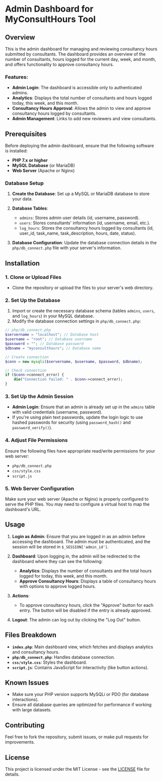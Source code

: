 # Admin Dashboard for MyConsultHours Tool

## Overview

This is the admin dashboard for managing and reviewing consultancy hours submitted by consultants. The dashboard provides an overview of the number of consultants, hours logged for the current day, week, and month, and offers functionality to approve consultancy hours.

### Features:
- **Admin Login**: The dashboard is accessible only to authenticated admins.
- **Analytics**: Displays the total number of consultants and hours logged today, this week, and this month.
- **Consultancy Hours Approval**: Allows the admin to view and approve consultancy hours logged by consultants.
- **Admin Management**: Links to add new reviewers and view consultants.
  
## Prerequisites

Before deploying the admin dashboard, ensure that the following software is installed:

- **PHP 7.x or higher**
- **MySQL Database** (or MariaDB)
- **Web Server** (Apache or Nginx)

### Database Setup

1. **Create the Database**: Set up a MySQL or MariaDB database to store your data.
   
2. **Database Tables**:
   - `admins`: Stores admin user details (id, username, password).
   - `users`: Stores consultants' information (id, username, email, etc.).
   - `log_hours`: Stores the consultancy hours logged by consultants (id, user_id, task_name, task_description, hours, date, status).

3. **Database Configuration**: Update the database connection details in the `php/db_connect.php` file with your server's information.

## Installation

### 1. Clone or Upload Files

- Clone the repository or upload the files to your server's web directory.

### 2. Set Up the Database

1. Import or create the necessary database schema (tables `admins`, `users`, and `log_hours`) in your MySQL database.
2. Modify the database connection settings in `php/db_connect.php`:

```php
// php/db_connect.php
$servername = "localhost"; // Database host
$username = "root"; // Database username
$password = ""; // Database password
$dbname = "myconsulthours"; // Database name

// Create connection
$conn = new mysqli($servername, $username, $password, $dbname);

// Check connection
if ($conn->connect_error) {
    die("Connection failed: " . $conn->connect_error);
}
```

### 3. Set Up the Admin Session

- **Admin Login**: Ensure that an admin is already set up in the `admins` table with valid credentials (username, password).
- If you're using plain text passwords, update the login logic to use hashed passwords for security (using `password_hash()` and `password_verify()`).

### 4. Adjust File Permissions

Ensure the following files have appropriate read/write permissions for your web server:
- `php/db_connect.php`
- `css/style.css`
- `script.js`

### 5. Web Server Configuration

Make sure your web server (Apache or Nginx) is properly configured to serve the PHP files. You may need to configure a virtual host to map the dashboard's URL.

## Usage

1. **Login as Admin**: Ensure that you are logged in as an admin before accessing the dashboard. The admin must be authenticated, and the session will be stored in `$_SESSION['admin_id']`.

2. **Dashboard**: Upon logging in, the admin will be redirected to the dashboard where they can see the following:
   - **Analytics**: Displays the number of consultants and the total hours logged for today, this week, and this month.
   - **Approve Consultancy Hours**: Displays a table of consultancy hours with options to approve logged hours.

3. **Actions**:
   - To approve consultancy hours, click the "Approve" button for each entry. The button will be disabled if the entry is already approved.

4. **Logout**: The admin can log out by clicking the "Log Out" button.

## Files Breakdown

- **`index.php`**: Main dashboard view, which fetches and displays analytics and consultancy hours.
- **`php/db_connect.php`**: Handles database connection.
- **`css/style.css`**: Styles the dashboard.
- **`script.js`**: Contains JavaScript for interactivity (like button actions).

## Known Issues

- Make sure your PHP version supports MySQLi or PDO (for database interactions).
- Ensure all database queries are optimized for performance if working with large datasets.

## Contributing

Feel free to fork the repository, submit issues, or make pull requests for improvements.

## License

This project is licensed under the MIT License - see the [LICENSE](LICENSE) file for details.

